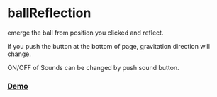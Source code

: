 ballReflection
==============

emerge the ball from position you clicked and reflect.

if you push the button at the bottom of page, gravitation direction will change.

ON/OFF of Sounds can be changed by push sound button.

### [Demo](http://fusikky.github.io/ballReflection)


